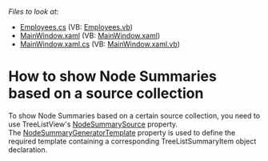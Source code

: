 <!-- default file list -->
*Files to look at*:

* [Employees.cs](./CS/TreeList_DataBinding/Employees.cs) (VB: [Employees.vb](./VB/TreeList_DataBinding/Employees.vb))
* [MainWindow.xaml](./CS/TreeList_DataBinding/MainWindow.xaml) (VB: [MainWindow.xaml](./VB/TreeList_DataBinding/MainWindow.xaml))
* [MainWindow.xaml.cs](./CS/TreeList_DataBinding/MainWindow.xaml.cs) (VB: [MainWindow.xaml.vb](./VB/TreeList_DataBinding/MainWindow.xaml.vb))
<!-- default file list end -->
# How to show Node Summaries based on a source collection


To show Node Summaries based on a certain source collection, you need to use TreeListView's <a href="https://documentation.devexpress.com/WPF/DevExpressXpfGridTreeListView_NodeSummarySourcetopic.aspx">NodeSummarySource</a> property. The <a href="https://documentation.devexpress.com/WPF/DevExpressXpfGridTreeListView_NodeSummaryGeneratorTemplatetopic.aspx">NodeSummaryGeneratorTemplate</a> property is used to define the required template containing a corresponding TreeListSummaryItem object declaration.

<br/>


